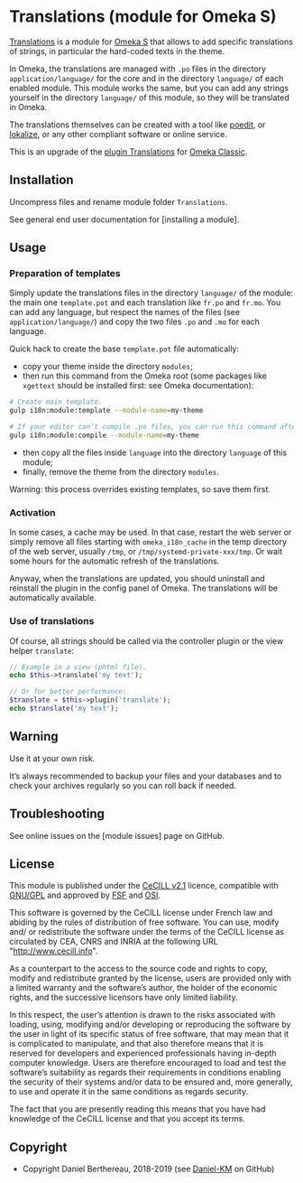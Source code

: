Translations (module for Omeka S)
=================================

[Translations] is a module for [Omeka S] that allows to add specific
translations of strings, in particular the hard-coded texts in the theme.

In Omeka, the translations are managed with `.po` files in the directory `application/language/`
for the core and in  the directory `language/` of each enabled module. This
module works the same, but you can add any strings yourself in the directory `language/`
of this module, so they will be translated in Omeka.

The translations themselves can be created with a tool like [poedit], or [lokalize],
or any other compliant software or online service.

This is an upgrade of the [plugin Translations] for [Omeka Classic].


Installation
------------

Uncompress files and rename module folder `Translations`.

See general end user documentation for [installing a module].


Usage
-----

### Preparation of templates

Simply update the translations files in the directory `language/` of the
module: the main one `template.pot` and each translation like `fr.po` and `fr.mo`.
You can add any language, but respect the names of the files (see `application/language/`)
and copy the two files `.po` and `.mo` for each language.

Quick hack to create the base `template.pot` file automatically:

- copy your theme inside the directory `modules`;
- then run this command from the Omeka root (some packages like `xgettext` should
  be installed first: see Omeka documentation):
```sh
# Create main template.
gulp i18n:module:template --module-name=my-theme

# If your editor can’t compile .po files, you can run this command after translating:
gulp i18n:module:compile --module-name=my-theme
```
- then copy all the files inside `language` into the directory `language` of
  this module;
- finally, remove the theme from the directory `modules`.

Warning: this process overrides existing templates, so save them first.

### Activation

In some cases, a cache may be used. In that case, restart the web server or
simply remove all files starting with `omeka_i18n_cache` in the temp directory
of the web server, usually `/tmp`, or `/tmp/systemd-private-xxx/tmp`. Or wait
some hours for the automatic refresh of the translations.

Anyway, when the translations are updated, you should uninstall and reinstall
the plugin in the config panel of Omeka. The translations will be automatically
available.

### Use of translations

Of course, all strings should be called via the controller plugin or the view
helper `translate`:
```php
// Example in a view (phtml file).
echo $this->translate('my text');

// Or for better performance:
$translate = $this->plugin('translate');
echo $translate('my text');
```


Warning
-------

Use it at your own risk.

It’s always recommended to backup your files and your databases and to check
your archives regularly so you can roll back if needed.


Troubleshooting
---------------

See online issues on the [module issues] page on GitHub.


License
-------

This module is published under the [CeCILL v2.1] licence, compatible with
[GNU/GPL] and approved by [FSF] and [OSI].

This software is governed by the CeCILL license under French law and abiding by
the rules of distribution of free software. You can use, modify and/ or
redistribute the software under the terms of the CeCILL license as circulated by
CEA, CNRS and INRIA at the following URL "http://www.cecill.info".

As a counterpart to the access to the source code and rights to copy, modify and
redistribute granted by the license, users are provided only with a limited
warranty and the software’s author, the holder of the economic rights, and the
successive licensors have only limited liability.

In this respect, the user’s attention is drawn to the risks associated with
loading, using, modifying and/or developing or reproducing the software by the
user in light of its specific status of free software, that may mean that it is
complicated to manipulate, and that also therefore means that it is reserved for
developers and experienced professionals having in-depth computer knowledge.
Users are therefore encouraged to load and test the software’s suitability as
regards their requirements in conditions enabling the security of their systems
and/or data to be ensured and, more generally, to use and operate it in the same
conditions as regards security.

The fact that you are presently reading this means that you have had knowledge
of the CeCILL license and that you accept its terms.


Copyright
---------

* Copyright Daniel Berthereau, 2018-2019 (see [Daniel-KM] on GitHub)


[Translations]: https://github.com/Daniel-KM/Omeka-S-module-Translations
[Omeka S]: https://omeka.org/s
[plugin Translations]: https://github.com/Daniel-KM/Omeka-plugin-Translations
[Omeka Classic]: https://omeka.org/classic
[poedit]: https://poedit.net
[lokalize]: https://www.kde.org/applications/development/lokalize
[plugin issues]: https://github.com/Daniel-KM/Omeka-plugin-Translations/issues
[CeCILL v2.1]: https://www.cecill.info/licences/Licence_CeCILL_V2.1-en.html
[GNU/GPL]: https://www.gnu.org/licenses/gpl-3.0.html
[FSF]: https://www.fsf.org
[OSI]: http://opensource.org
[Daniel-KM]: https://github.com/Daniel-KM "Daniel Berthereau"
